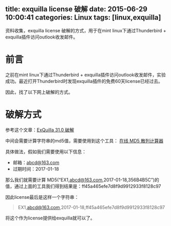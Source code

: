 title: exquilla license 破解
date: 2015-06-29 10:00:41
categories: Linux
tags: [linux,exquilla]
---

资料收集，exquilla license 破解的方式，用于在mint linux下通过Thunderbird + exquilla插件访问outlook收发邮件。

<!--more-->

#  前言

之前在mint linux下通过Thunderbird + exquilla插件访问outlook收发邮件，实验成功。最近打开Thunderbird时发现exquilla插件的免费60天license已经过去。

因此，找了以下网上破解的方式。

# 破解方式

参考这个文章：[ExQuilla 31.0 破解](http://blog.ssfighter.com/2015/01/exquilla-31-0-crack/) 

中间会需要计算字符串的md5值，需要使用到这个工具： [在线 MD5 散列计算器](http://md5calculator.chromefans.org/) 

具体做法，假如我们需要使用以下信息：

- 邮箱：abcd@163.com
- 过期时间：2017-01-18

那么我们就需要计算 MD5(“EX1,abcd@163.com,2017-01-18,356B4B5C”)的值，通过上面的工具我们得到结果是：ff45a465efe7d8f9d9912933f8128c97

因此license最后是这样一个字符串：

> EX1,abcd@163.com,2017-01-18,ff45a465efe7d8f9d9912933f8128c97

将这个作为license提供给exquilla就可以了。




